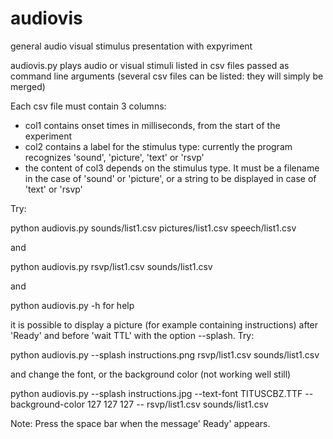 # audiovis
general audio visual stimulus presentation with expyriment


audiovis.py plays audio or visual stimuli listed in csv files passed as command line arguments (several csv files can be listed: they will simply be merged)


Each csv file must contain 3 columns:

- col1 contains onset times in milliseconds, from the start of the experiment
- col2 contains a label for the stimulus type: currently the program recognizes 'sound', 'picture', 'text' or 'rsvp'
- the content of col3 depends on the stimulus type. It must be a filename in the case of 'sound' or 'picture', or a string to be displayed in case of 'text' or 'rsvp'

Try:

python audiovis.py  sounds/list1.csv  pictures/list1.csv  speech/list1.csv 

and

python audiovis.py  rsvp/list1.csv sounds/list1.csv


and 

python audiovis.py -h   for help

it is possible to display a picture (for example containing instructions) after 'Ready' and before 'wait TTL' with the option --splash. Try:

python audiovis.py --splash instructions.png rsvp/list1.csv sounds/list1.csv

and change the font, or the background color (not working well still)

python audiovis.py --splash instructions.jpg --text-font TITUSCBZ.TTF --background-color 127 127 127 -- rsvp/list1.csv sounds/list1.csv



Note: Press the space bar when the message' Ready' appears.


